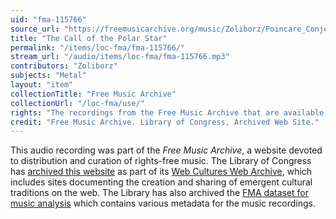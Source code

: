 ```yaml
---
uid: "fma-115766"
source_url: "https://freemusicarchive.org/music/Zoliborz/Poincare_Conjecture/Zoliborz_-_Poincare_Conjecture_-_06_The_Call_of_the_Polar_Star"
title: "The Call of the Polar Star"
permalink: "/items/loc-fma/fma-115766/"
stream_url: "/audio/items/loc-fma/fma-115766.mp3"
contributors: "Zoliborz"
subjects: "Metal"
layout: "item"
collectionTitle: "Free Music Archive"
collectionUrl: "/loc-fma/use/"
rights: "The recordings from the Free Music Archive that are available on Citizen DJ have a CC0 1.0 Universal License (Public Domain Dedication) which means you can copy, modify, distribute and perform the work, even for commercial purposes, all without asking permission."
credit: "Free Music Archive. Library of Congress, Archived Web Site."
---
```


This audio recording was part of the _Free Music Archive_, a website devoted to distribution and curation of rights-free music. The Library of Congress has [archived this website](https://www.loc.gov/item/lcwaN0026492/) as part of its [Web Cultures Web Archive](https://www.loc.gov/collections/web-cultures-web-archive/about-this-collection/), which includes sites documenting the creation and sharing of emergent cultural traditions on the web. The Library has also archived the [FMA dataset for music analysis](https://catalog.loc.gov/vwebv/search?searchCode=LCCN&searchArg=2018655052&searchType=1&permalink=y) which contains various metadata for the music recordings.